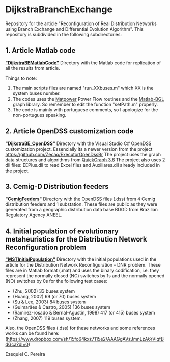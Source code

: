 # DijkstraBranchExchange
Repository for the article "Reconfiguration of Real Distribution Networks using Branch Exchange and Differential Evolution Algorithm".
This repository is subdivided in the following subdirectories: 

## 1. Article Matlab code
[**"DijkstraBEMatlabCode"**](https://github.com/Zecao/2020Dijkstra/tree/master/DijkstraBE_MatlabCode)
Directory with the Matlab code for replication of all the results from article.

Things to note:
1. The main scripts files are named "run_XXbuses.m" which XX is the system buses number. 
2. The codes uses the [Matpower](https://matpower.org/) Power Flow routines and the [Matlab-BGL](https://github.com/dgleich/matlab-bgl) graph library. So remember to edit the function "setPath.m" properly.
3. The code is mainly with portuguese comments, so I apologize for the non-portugues speaking.  

## 2. Article OpenDSS customization code
[**"DijkstraBE_OpenDSS"**](https://github.com/Zecao/2020Dijkstra/tree/master/DijkstraBE_OpenDSS)
Directory with the Visual Studio C# OpenDSS customization project. Essencially its a newer version from the project https://github.com/Zecao/ExecutorOpenDssBr
The project uses the graph data structures and algorithms from [QuickGraph 3.6](https://archive.codeplex.com/?p=quickgraph)
The project also uses 2 dll files: EEPlus.dll to read Excel files and Auxiliares.dll already included in the project. 

## 3. Cemig-D Distribution feeders
[**"CemigFeeders"**](https://github.com/Zecao/2020Dijkstra/tree/master/CemigDFeeders)
Directory with the OpenDSS files (.dss) from 4 Cemig distribution feeders and 1 substation. These files are public as they were generated from a geographic distribution data base BDGD from Brazilian Regulatory Agency ANEEL.

## 4. Initial population of evolutionary metaheuristics for the Distribution Network Reconfiguration problem
[**"MSTInitialPopulation"**](https://github.com/Zecao/2020Dijkstra/tree/master/MSTInitialPopulation)
Directory with the initial populations used in the article for the Distribution Network Reconfiguration - DNR problem. These files are in Matlab format (.mat) and uses the binary codification, i.e. they represent the normally closed (NC) switches by 1s and the normally opened (NO) switches by 0s for the following test cases:  
* (Zhu, 2002) 33 buses system
* (Huang, 2002) 69 (or 70) buses system
* (Su & Lee, 2003) 84 buses system
* (Guimarães & Castro, 2005) 136 buses system
* (Ramirez-rosado & Bernal-Agustín, 1998) 417 (or 415) buses system
* (Zhang, 2007) 119 buses system.

Also, the OpenDSS files (.dss) for these networks and some references works can be found here: (https://www.dropbox.com/sh/15fo64kxz7115e2/AAAGgAVzJmnLzA6rVlqfBdGca?dl=0)

Ezequiel C. Pereira

